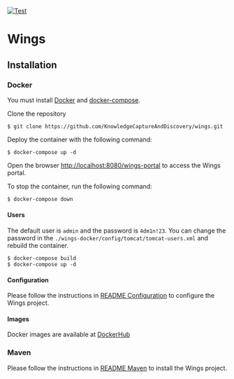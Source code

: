 [![Test](https://github.com/KnowledgeCaptureAndDiscovery/wings/actions/workflows/maven.yml/badge.svg)](https://github.com/KnowledgeCaptureAndDiscovery/wings/actions/workflows/maven.yml)

# Wings

## Installation

### Docker

You must install [Docker](https://www.docker.com/) and [docker-compose](https://docs.docker.com/compose/install/). 

Clone the repository

```console
$ git clone https://github.com/KnowledgeCaptureAndDiscovery/wings.git
```

Deploy the container with the following command:

```console
$ docker-compose up -d
```

Open the browser [http://localhost:8080/wings-portal](http://localhost:8080/wings-portal) to access the Wings portal.

To stop the container, run the following command:

```bash
$ docker-compose down
```

#### Users

The default user is `admin` and the password is `4dm1n!23`. You can change the password in the `./wings-docker/config/tomcat/tomcat-users.xml` and rebuild the container.

```
$ docker-compose build
$ docker-compose up -d
```

#### Configuration

Please follow the instructions in [README Configuration](docs/configuration.md) to configure the Wings project.

#### Images

Docker images are available at [DockerHub](https://hub.docker.com/repository/docker/ikcap/wings)

### Maven

Please follow the instructions in [README Maven](docs/maven.md) to install the Wings project.
